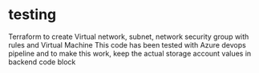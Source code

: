 # testing
Terraform to create Virtual network, subnet, network security group with rules and Virtual Machine
This code has been tested with Azure devops pipeline and to make this work, keep the actual storage account values in backend code block
